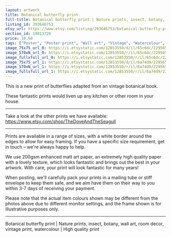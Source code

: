 ```yaml
---
layout: artwork
title: Botanical butterfly print 
full-title: Botanical butterfly print | Nature prints, insect, botany, wall art, room decor, vintage print, watercolour | High quality print
listing_id: 293646753
etsy_url: https://www.etsy.com/listing/293646753/botanical-butterfly-print-nature-prints?utm_source=ds&utm_medium=api&utm_campaign=api
section_id: 19013728
price: 10.60
tags: ["Poster", "Poster print", "Wall art", "Vintage", "Watercolour", "Nature", "Botanical art", "Wildlife", "Butterfly", "Nature print", "Butterfly print", "Butterfly art", "High quality print"]
image_75x75_url_0: https://i.etsystatic.com/12853550/d/il/65c6dc/2295651104/il_75x75.2295651104_phwa.jpg?version=0
image_570xN_url_0: https://i.etsystatic.com/12853550/r/il/65c6dc/2295651104/il_570xN.2295651104_phwa.jpg
image_fullxfull_url_0: https://i.etsystatic.com/12853550/r/il/65c6dc/2295651104/il_fullxfull.2295651104_phwa.jpg
image_75x75_url_1: https://i.etsystatic.com/12853550/d/il/6a74d9/2295651098/il_75x75.2295651098_b91v.jpg?version=0
image_570xN_url_1: https://i.etsystatic.com/12853550/r/il/6a74d9/2295651098/il_570xN.2295651098_b91v.jpg
image_fullxfull_url_1: https://i.etsystatic.com/12853550/r/il/6a74d9/2295651098/il_fullxfull.2295651098_b91v.jpg
---
```

This is a new print of butterflies adapted from an vintage botanical book.

These fantastic prints would liven up any kitchen or other room in your house. 

---

Take a look at the other prints we have available: https://www.etsy.com/shop/TheDoveAndTheSeagull

---

Prints are available in a range of sizes, with a white border around the edges to allow for easy framing. If you have a specific size requirement, get in touch – we&#39;re always happy to help.

We use 200gsm enhanced matt art paper, an extremely high quality paper with a lovely texture, which looks fantastic and brings out the best in your artwork. With care, your print will look fantastic for many years!

When posting, we&#39;ll carefully pack your prints in a mailing tube or stiff envelope to keep them safe, and we aim have them on their way to you within 3-7 days of receiving your payment.

Please note that the actual item colours shown may be different from the photos above due to different monitor settings, and the frame shown is for illustrative purposes only.

---

Botanical butterfly print | Nature prints, insect, botany, wall art, room decor, vintage print, watercolour | High quality print
